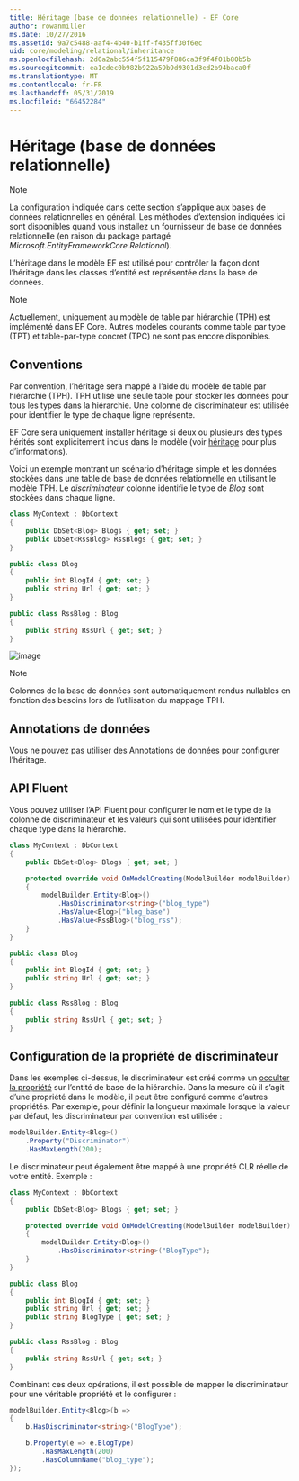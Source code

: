 ```yaml
---
title: Héritage (base de données relationnelle) - EF Core
author: rowanmiller
ms.date: 10/27/2016
ms.assetid: 9a7c5488-aaf4-4b40-b1ff-f435ff30f6ec
uid: core/modeling/relational/inheritance
ms.openlocfilehash: 2d0a2abc554f5f115479f886ca3f9f4f01b80b5b
ms.sourcegitcommit: ea1cdec0b982b922a59b9d9301d3ed2b94baca0f
ms.translationtype: MT
ms.contentlocale: fr-FR
ms.lasthandoff: 05/31/2019
ms.locfileid: "66452284"
---
```

# <a name="inheritance-relational-database"></a>Héritage (base de données relationnelle)

> [!NOTE]  
> La configuration indiquée dans cette section s’applique aux bases de données relationnelles en général. Les méthodes d’extension indiquées ici sont disponibles quand vous installez un fournisseur de base de données relationnelle (en raison du package partagé *Microsoft.EntityFrameworkCore.Relational*).

L’héritage dans le modèle EF est utilisé pour contrôler la façon dont l’héritage dans les classes d’entité est représentée dans la base de données.

> [!NOTE]  
> Actuellement, uniquement au modèle de table par hiérarchie (TPH) est implémenté dans EF Core. Autres modèles courants comme table par type (TPT) et table-par-type concret (TPC) ne sont pas encore disponibles.

## <a name="conventions"></a>Conventions

Par convention, l’héritage sera mappé à l’aide du modèle de table par hiérarchie (TPH). TPH utilise une seule table pour stocker les données pour tous les types dans la hiérarchie. Une colonne de discriminateur est utilisée pour identifier le type de chaque ligne représente.

EF Core sera uniquement installer héritage si deux ou plusieurs des types hérités sont explicitement inclus dans le modèle (voir [héritage](../inheritance.md) pour plus d’informations).

Voici un exemple montrant un scénario d’héritage simple et les données stockées dans une table de base de données relationnelle en utilisant le modèle TPH. Le *discriminateur* colonne identifie le type de *Blog* sont stockées dans chaque ligne.

<!-- [!code-csharp[Main](samples/core/relational/Modeling/Conventions/Samples/InheritanceDbSets.cs)] -->
``` csharp
class MyContext : DbContext
{
    public DbSet<Blog> Blogs { get; set; }
    public DbSet<RssBlog> RssBlogs { get; set; }
}

public class Blog
{
    public int BlogId { get; set; }
    public string Url { get; set; }
}

public class RssBlog : Blog
{
    public string RssUrl { get; set; }
}
```

![image](_static/inheritance-tph-data.png)

>[!NOTE]
> Colonnes de la base de données sont automatiquement rendus nullables en fonction des besoins lors de l’utilisation du mappage TPH.

## <a name="data-annotations"></a>Annotations de données

Vous ne pouvez pas utiliser des Annotations de données pour configurer l’héritage.

## <a name="fluent-api"></a>API Fluent

Vous pouvez utiliser l’API Fluent pour configurer le nom et le type de la colonne de discriminateur et les valeurs qui sont utilisées pour identifier chaque type dans la hiérarchie.

<!-- [!code-csharp[Main](samples/core/relational/Modeling/FluentAPI/Samples/InheritanceTPHDiscriminator.cs?highlight=7,8,9,10)] -->
``` csharp
class MyContext : DbContext
{
    public DbSet<Blog> Blogs { get; set; }

    protected override void OnModelCreating(ModelBuilder modelBuilder)
    {
        modelBuilder.Entity<Blog>()
            .HasDiscriminator<string>("blog_type")
            .HasValue<Blog>("blog_base")
            .HasValue<RssBlog>("blog_rss");
    }
}

public class Blog
{
    public int BlogId { get; set; }
    public string Url { get; set; }
}

public class RssBlog : Blog
{
    public string RssUrl { get; set; }
}
```

## <a name="configuring-the-discriminator-property"></a>Configuration de la propriété de discriminateur

Dans les exemples ci-dessus, le discriminateur est créé comme un [occulter la propriété](xref:core/modeling/shadow-properties) sur l’entité de base de la hiérarchie. Dans la mesure où il s’agit d’une propriété dans le modèle, il peut être configuré comme d’autres propriétés. Par exemple, pour définir la longueur maximale lorsque la valeur par défaut, les discriminateur par convention est utilisée :

```C#
modelBuilder.Entity<Blog>()
    .Property("Discriminator")
    .HasMaxLength(200);
```

Le discriminateur peut également être mappé à une propriété CLR réelle de votre entité. Exemple :
```C#
class MyContext : DbContext
{
    public DbSet<Blog> Blogs { get; set; }

    protected override void OnModelCreating(ModelBuilder modelBuilder)
    {
        modelBuilder.Entity<Blog>()
            .HasDiscriminator<string>("BlogType");
    }
}

public class Blog
{
    public int BlogId { get; set; }
    public string Url { get; set; }
    public string BlogType { get; set; }
}

public class RssBlog : Blog
{
    public string RssUrl { get; set; }
}
```

Combinant ces deux opérations, il est possible de mapper le discriminateur pour une véritable propriété et le configurer :
```C#
modelBuilder.Entity<Blog>(b =>
{
    b.HasDiscriminator<string>("BlogType");

    b.Property(e => e.BlogType)
        .HasMaxLength(200)
        .HasColumnName("blog_type");
});
```
